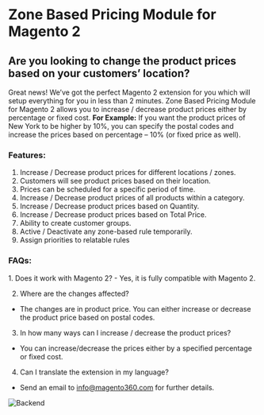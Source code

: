 # Zone Based Pricing Module for Magento 2
## Are you looking to change the product prices based on your customers’ location?
Great news! We’ve got the perfect Magento 2 extension for you which will setup everything
for you in less than 2 minutes.
Zone Based Pricing Module for Magento 2 allows you to increase / decrease product prices
either by percentage or fixed cost.
<b>For Example:</b>
If you want the product prices of New York to be higher by 10%, you can specify the postal
codes and increase the prices based on percentage – 10% (or fixed price as well).

<h3>Features:</h3>
<ol>
	<li>Increase / Decrease product prices for different locations / zones.</li>
	<li>Customers will see product prices based on their location.</li>
	<li>Prices can be scheduled for a specific period of time.</li>
	<li>Increase / Decrease product prices of all products within a category.</li>
	<li>Increase / Decrease product prices based on Quantity.</li>
	<li>Increase / Decrease product prices based on Total Price.</li>
	<li>Ability to create customer groups.</li>
	<li>Active / Deactivate any zone-based rule temporarily.</li>
	<li>Assign priorities to relatable rules</li>
</ol>

<h3>FAQs:</h3>
1. Does it work with Magento 2?
- Yes, it is fully compatible with Magento 2.

2. Where are the changes affected?
- The changes are in product price. You can either increase or decrease the
product price based on postal codes.

3. In how many ways can I increase / decrease the product prices?
- You can increase/decrease the prices either by a specified percentage or fixed
cost.

4. Can I translate the extension in my language?
- Send an email to info@magento360.com for further details.

<img src="https://raw.githubusercontent.com/magento360/all-module-screenshots/zone-based-pricing-module/zone-based-pricing-module.jpg" alt="Backend" />
